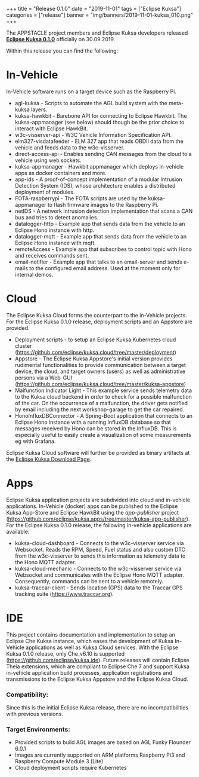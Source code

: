 +++
title = "Release 0.1.0"
date = "2019-11-01"
tags = ["Eclipse Kuksa"]
categories = ["release"]
banner = "img/banners/2019-11-01-kuksa_010.png"
+++

The APPSTACLE project members and Eclipse Kuksa developers released **[Eclipse Kuksa 0.1.0](https://projects.eclipse.org/projects/iot.kuksa/releases/0.1.0)** officially on 30.09.2019.

Within this release you can find the following:

# In-Vehicle
In-Vehicle software runs on a target device such as the Raspberry Pi.

* agl-kuksa - Scripts to automate the AGL build system with the meta-kuksa layers.
* kuksa-hawkbit - Barebone API for connecting to Eclipse Hawkbit. The kuksa-appmanager (see below) should though be the prior choice to interact with Eclipse HawkBit.
* w3c-visserver-api - W3C Vehicle Information Specification API.
* elm327-visdatafeeder - ELM 327 app that reads OBDII data from the vehicle and feeds data to the w3c-visserver.
* direct-access-api - Enables sending CAN messages from the cloud to a vehicle using web sockets.
* kuksa-appmanager - Hawkbit appmanager which deploys in-vehicle apps as docker containers and more.
* app-ids - A proof-of-concept implementation of a modular Intrusion Detection System (IDS), whose architecture enables a distributed deployment of modules.
* FOTA-raspberrypi - The FOTA scripts are used by the kuksa-appmanager to flash firmware images to the Raspberry Pi.
* netIDS - A network intrusion detection implementation that scans a CAN bus and tries to detect anomalies.
* datalogger-http - Example app that sends data from the vehicle to an Eclipse Hono instance with http.
* datalogger-mqtt - Example app that sends data from the vehicle to an Eclipse Hono instance with mqtt.
* remoteAccess - Example app that subscribes to control topic with Hono and receives commands sent.
* email-notifier - Example app that talks to an email-server and sends e-mails to the configured email address. Used at the moment only for internal demos.

# Cloud
The Eclipse Kuksa Cloud forms the counterpart to the in-Vehicle projects. For the Eclipse Kuksa 0.1.0 release, deployment scripts and an Appstore are provided.

* Deployment scripts - to setup an Eclipse Kuksa Kubernetes cloud cluster (https://github.com/eclipse/kuksa.cloud/tree/master/deployment)
* Appstore - The Eclipse Kuksa Appstore's initial version provides rudimental functionalities to provide communication between a target device, the cloud, and target owners (users) as well as administrative persons via a Web-GUI (https://github.com/eclipse/kuksa.cloud/tree/master/kuksa-appstore)
* Malfunction Indicator Light - This example service sends telemetry data to the Kuksa cloud backend in order to check for a possible malfunction of the car. On the occurrence of a malfunction, the driver gets notified by email including the next workshop-garage to get the car repaired.
* HonoInfluxDBConnector - A Spring-Boot application that connects to an Eclipse Hono instance with a running InfluxDB database so that messages received by Hono can be stored in the InfluxDB. This is especially useful to easily create a visualization of some measurements eg with Grafana.

Eclipse Kuksa Cloud software will further be provided as binary artifacts at the [Eclipse Kuksa Download Page](https://projects.eclipse.org/projects/iot.kuksa/downloads).

# Apps
Eclipse Kuksa application projects are subdivided into cloud and in-vehicle applications. In-Vehicle (docker) apps can be published to the Eclipse Kuksa App-Store and Eclipse HawkBit using the *app-publisher* project (https://github.com/eclipse/kuksa.apps/tree/master/kuksa-app-publisher).
For the Eclipse Kuksa 0.1.0 release, the following in-vehicle applications are available:

* kuksa-cloud-dashboard - Connects to the w3c-visserver service via Websocket. Reads the RPM, Speed, Fuel status and also custom DTC from the w3c-visserver to sends this information as telemetry data to the Hono MQTT adapter.
* kuksa-cloud-mechanic - Connects to the w3c-visserver service via Websocket and communicates with the Eclipse Hono MQTT adapter. Consequently, commands can be sent to a vehicle remotely. 
* kuksa-traccar-client - Sends location (GPS) data to the Traccar GPS tracking suite (https://www.traccar.org).

# IDE
This project contains documentation and implementation to setup an Eclipse Che Kuksa instance, which eases the development of Kuksa In-Vehicle applications as well as Kuksa Cloud services. With the Eclipse Kuksa 0.1.0 release, only Che_v6.10 is supported (https://github.com/eclipse/kuksa.ide). 
Future releases will contain Eclipse Theia extensions, which are compliant to Eclipse Che 7 and support Kuksa in-vehicle application build processes, application registrations and transmissions to the Eclipse Kuksa Appstore and the Eclipse Kuksa Cloud.

### Compatibility: 
Since this is the initial Eclipse Kuksa release, there are no incompatibilities with previous versions.

### Target Environments: 
* Provided scripts to build AGL images are based on AGL Funky Flounder 6.0.1
* Images are currently supported on ARM platforms Raspberry Pi3 and Raspberry Compute Module 3 (Lite)
* Cloud deployment scripts require Kubernetes
